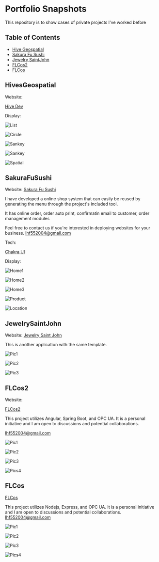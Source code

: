 # Portfolio Snapshots

This repository is to show cases of private projects I've worked before

## Table of Contents

- [Hive Geospatial](#HiveGeospatial)
- [Sakura Fu Sushi](#SakuraFuSushi)
- [Jewelry SaintJohn](#JewelrySaintJohn)
- [FLCos2](#FLCos2)
- [FLCos](#FLCos)

## HivesGeospatial

Website:

[Hive Dev](https://dev.hivegeospatial.app/)

Display:

![List](./Hive%20Geospatial/Viz-List.png)

![Circle](./Hive%20Geospatial/Viz-Circle.png)

![Sankey](./Hive%20Geospatial/Viz-Sankey1.png)

![Sankey](./Hive%20Geospatial/Viz-Sanky2.png)

![Spatial](./Hive%20Geospatial/Spatial-comparison.png)

## SakuraFuSushi

Website:
[Sakura Fu Sushi](https://sakurafusushi.com)

I have developed a online shop system that can easily be reused by generating the menu through the project's included tool.

It has online order, order auto print, confirmatin email to customer, order management modules

Feel free to contact us if you're interested in deploying websites for your business. [lhf552004@gmail.com](mailto:lhf552004@gmail.com)

Tech:

[Chakra UI](https://chakra-ui.com/)

Display:

![Home1](./Sakurafusushi/home1.png)

![Home2](./Sakurafusushi/home2.png)

![Home3](./Sakurafusushi/home3.png)

![Product](./Sakurafusushi/product1.png)

![Location](./Sakurafusushi/location.png)

## JewelrySaintJohn

Website:
[Jewelry Saint John](https://sakurafushi.com)

This is another application with the same template.

![Pic1](./Jewelry%20Saint%20John/pic1.png)

![Pic2](./Jewelry%20Saint%20John/pic2.png)

![Pic3](./Jewelry%20Saint%20John/pic3.png)

## FLCos2

Website:

[FLCos2](https://lhf552004.github.io/flcos2/)

This project utilizes Angular, Spring Boot, and OPC UA. It is a personal initiative and I am open to discussions and potential collaborations.

[lhf552004@gmail.com](mailto:lhf552004@gmail.com)

![Pic1](./FLCos2/home-page.png)

![Pic2](./FLCos2/mix-line.png)

![Pic3](./FLCos2/workflow.png)

![Pics4](./FLCos2/dash-board.png)

## FLCos

[FLCos](https://flcos.github.io/)

This project utilizes Nodejs, Express, and OPC UA. It is a personal initiative and I am open to discussions and potential collaborations. [lhf552004@gmail.com](mailto:lhf552004@gmail.com)

![Pic1](./FLCos/Job-detail.png)

![Pic2](./FLCos/mix-line1.png)

![Pic3](./FLCos/mix-line2.png)

![Pics4](./FLCos/mix-line3.png)
